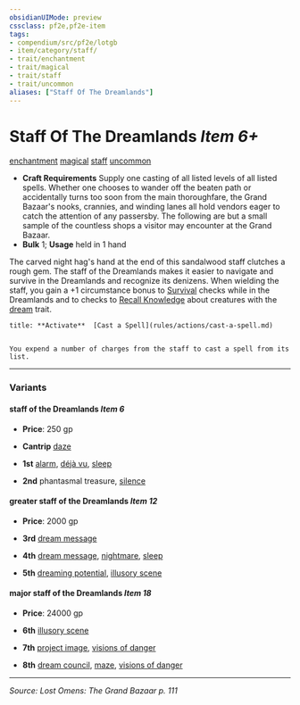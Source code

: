 ```yaml
---
obsidianUIMode: preview
cssclass: pf2e,pf2e-item
tags:
- compendium/src/pf2e/lotgb
- item/category/staff/
- trait/enchantment
- trait/magical
- trait/staff
- trait/uncommon
aliases: ["Staff Of The Dreamlands"]
---
```

# Staff Of The Dreamlands *Item 6+*  
[enchantment](enchantment.md "Enchantment School Trait")  [magical](magical.md "Magical Item Trait")  [staff](Reference/Rules/Traits/staff.md "Staff Item Trait")  [uncommon](uncommon.md "Uncommon Rarity Trait")  

- **Craft Requirements** Supply one casting of all listed levels of all listed spells. Whether one chooses to wander off the beaten path or accidentally turns too soon from the main thoroughfare, the Grand Bazaar's nooks, crannies, and winding lanes all hold vendors eager to catch the attention of any passersby. The following are but a small sample of the countless shops a visitor may encounter at the Grand Bazaar.
- **Bulk** 1; **Usage** held in 1 hand

The carved night hag's hand at the end of this sandalwood staff clutches a rough gem. The staff of the Dreamlands makes it easier to navigate and survive in the Dreamlands and recognize its denizens. When wielding the staff, you gain a +1 circumstance bonus to [Survival](skills.md#Survival) checks while in the Dreamlands and to checks to [Recall Knowledge](recall-knowledge.md) about creatures with the [dream](dream-b2.md "Dream Creature Type Trait") trait.

```ad-embed-ability
title: **Activate**  [Cast a Spell](rules/actions/cast-a-spell.md)


You expend a number of charges from the staff to cast a spell from its list.
```

---

### Variants

#### staff of the Dreamlands *Item 6*

- **Price**: 250 gp

- **Cantrip** [daze](daze.md)
- **1st** [alarm](alarm.md), [déjà vu](deja-vu-apg.md), [sleep](Reference/Compendium/Spells/sleep.md)
- **2nd** phantasmal treasure, [silence](silence.md)

#### greater staff of the Dreamlands *Item 12*

- **Price**: 2000 gp

- **3rd** [dream message](dream-message.md)
- **4th** [dream message](dream-message.md), [nightmare](Reference/Compendium/Spells/nightmare.md), [sleep](Reference/Compendium/Spells/sleep.md)
- **5th** [dreaming potential](dreaming-potential.md), [illusory scene](illusory-scene.md)

#### major staff of the Dreamlands *Item 18*

- **Price**: 24000 gp

- **6th** [illusory scene](illusory-scene.md)
- **7th** [project image](project-image.md), [visions of danger](visions-of-danger.md)
- **8th** [dream council](dream-council.md), [maze](maze.md), [visions of danger](visions-of-danger.md)

---
*Source: Lost Omens: The Grand Bazaar p. 111*
